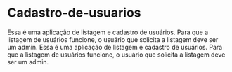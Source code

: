 
# Cadastro-de-usuarios
 
Essa é uma aplicação de listagem e cadastro de usuários. Para que a listagem de usuários funcione, o usuário que solicita a listagem deve ser um admin.
Essa é uma aplicação de listagem e cadastro de usuários. Para que a listagem de usuários funcione, o usuário que solicita a listagem deve ser um admin.